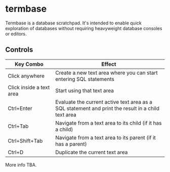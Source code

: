 # termbase

Termbase is a database scratchpad. It's intended to enable quick exploration of databases without
requiring heavyweight database consoles or editors.

## Controls

| Key Combo                | Effect                                                                                             |
| ------------------------ | -------------------------------------------------------------------------------------------------- |
| Click anywhere           | Create a new text area where you can start entering SQL statements                                 |
| Click inside a text area | Start using that text area                                                                         |
| Ctrl+Enter               | Evaluate the current active text area as a SQL statement and print the result in a child text area |
| Ctrl+Tab                 | Navigate from a text area to its child (if it has a child)                                         |
| Ctrl+Shift+Tab           | Navigate from a text area to its parent (if it has a parent)                                       |
| Ctrl+D                   | Duplicate the current text area                                                                    |

More info TBA.
